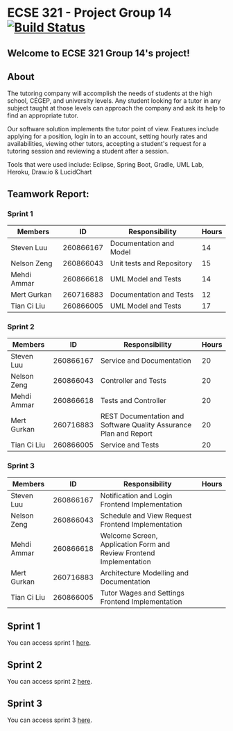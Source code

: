 ﻿# ECSE 321 - Project Group 14 [![Build Status](https://travis-ci.com/McGill-ECSE321-Fall2019/project-group-14.svg?token=sDJUwxSysgdE6gnA8MXc&branch=master)](https://travis-ci.com/McGill-ECSE321-Fall2019/project-group-14)

## Welcome to ECSE 321 Group 14's project!

## About

The tutoring  company will accomplish the needs of students at the high school, CÉGEP, and university levels. Any student looking for a tutor in any subject taught at those levels can approach the company and ask its help to find an appropriate tutor. 

Our software solution implements the tutor point of view. Features include applying for a position, login in to an account, setting hourly rates and availabilities, viewing other tutors, accepting a student's request for a tutoring session and reviewing a student after a session. 

Tools that were used include: Eclipse, Spring Boot, Gradle, UML Lab, Heroku, Draw.io & LucidChart

## Teamwork Report:

### Sprint 1

| Members    | ID       | Responsibility| Hours |
|-------------|-----------|----------------|--------|
| Steven Luu  | 260866167 | Documentation and Model | 14    | 
| Nelson Zeng | 260866043 | Unit tests and Repository | 15    | 
| Mehdi Ammar | 260866618 | UML Model and Tests | 14    |
| Mert Gurkan | 260716883 | Documentation and Tests | 12    |
| Tian Ci Liu | 260866005 | UML Model and Tests | 17    | XX    |

### Sprint 2

| Members    | ID         | Responsibility    | Hours | 
|-------------|-----------|-------------------|-------|
| Steven Luu  | 260866167 | Service and Documentation | 20    | 
| Nelson Zeng | 260866043 | Controller and Tests | 20    |
| Mehdi Ammar | 260866618 | Tests and Controller | 20    | 
| Mert Gurkan | 260716883 | REST Documentation and Software Quality Assurance Plan and Report | 20    |
| Tian Ci Liu | 260866005 | Service and Tests | 20    | 

### Sprint 3

| Members    | ID         | Responsibility    | Hours | 
|-------------|-----------|-------------------|-------|
| Steven Luu  | 260866167 | Notification and Login Frontend Implementation                  |       | 
| Nelson Zeng | 260866043 | Schedule and View Request Frontend Implementation               |       |
| Mehdi Ammar | 260866618 | Welcome Screen, Application Form and Review Frontend Implementation       |       | 
| Mert Gurkan | 260716883 | Architecture Modelling and Documentation                  |       |
| Tian Ci Liu | 260866005 | Tutor Wages and Settings Frontend Implementation                  |       | 

## Sprint 1
You can access sprint 1 [here](https://github.com/McGill-ECSE321-Fall2019/project-group-14/wiki/Sprint-1).

## Sprint 2
You can access sprint 2 [here](https://github.com/McGill-ECSE321-Fall2019/project-group-14/wiki/Sprint-2).

## Sprint 3
You can access sprint 3 [here](https://github.com/McGill-ECSE321-Fall2019/project-group-14/wiki/Sprint-3).
